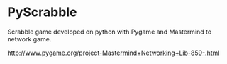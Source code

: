 # PyScrabble
Scrabble game developed on python with Pygame and Mastermind to network game.

http://www.pygame.org/project-Mastermind+Networking+Lib-859-.html
